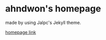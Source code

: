 # ahndwon's homepage

made by using Jalpc's Jekyll theme.

[homepage link](https://ahndwon.github.io/homepage/)